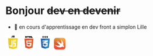 # Bonjour ~~dev en devenir~~ 

- 🔭 en cours d'apprentissage en  dev front a simplon Lille 



 <img src="js.png" alt="" height="40px" width="40px" >
 <img src="html.png" alt="" height="40px" width="40px" >
 <img src="css.png" alt="" height="40px" width="40px" >
  <img src="swift.png" alt="" height="33px" width="33px" >